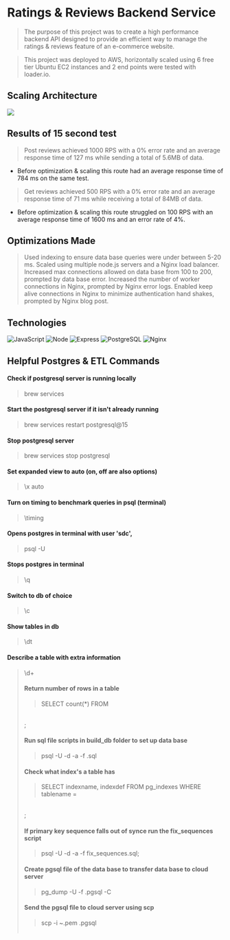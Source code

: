 # Ratings & Reviews Backend Service

>The purpose of this project was to create a high performance backend API designed to provide an efficient way to manage the ratings & reviews feature of an e-commerce website.

> This project was deployed to AWS, horizontally scaled using 6 free tier Ubuntu EC2 instances and 2 end points were tested with loader.io.

## Scaling Architecture
<img src="ScalingArchitecture.png">

## Results of 15 second test
> Post reviews achieved 1000 RPS with a 0% error rate and an average response time of 127 ms while sending a total of 5.6MB of data.
 - Before optimization & scaling this route had an average response time of 784 ms on the same test.

> Get reviews achieved 500 RPS with a 0% error rate and an average response time of 71 ms while receiving a total of 84MB of data.
 - Before optimization & scaling this route struggled on  100 RPS with an average response time of 1600 ms and an error rate of 4%.

## Optimizations Made
> Used indexing to ensure data base queries were under between 5-20 ms.
> Scaled using multiple node.js servers and a Nginx load balancer.
> Increased max connections allowed on data base from 100 to 200, prompted by data base error.
> Increased the number of worker connections in Nginx, prompted by Nginx error logs.
> Enabled keep alive connections in Nginx to minimize authentication hand shakes, prompted by Nginx blog post.

## Technologies
![JavaScript](https://img.shields.io/badge/JavaScript-F7DF1E?style=for-the-badge&logo=javascript&logoColor=black)
![Node](https://img.shields.io/badge/-Node-9ACD32?logo=node.js&logoColor=white&style=for-the-badge)
![Express](https://img.shields.io/badge/-Express-DCDCDC?logo=express&logoColor=black&style=for-the-badge)
![PostgreSQL](https://img.shields.io/badge/PostgreSQL-316192?style=for-the-badge&logo=postgresql&logoColor=white)
![Nginx](https://img.shields.io/badge/-Nginx-white?logo=nginx&logoColor=green&style=for-the-badge)

## Helpful Postgres & ETL Commands

#### Check if postgresql server is running locally
> brew services

#### Start the postgresql server if it isn't already running
> brew services restart postgresql@15

#### Stop postgresql server
> brew services stop postgresql

#### Set expanded view to auto (on, off are also options)
> \x auto

#### Turn on timing to benchmark queries in psql (terminal)
> \timing

#### Opens postgres in terminal with user 'sdc',
> psql -U <user name> <data base name>

#### Stops postgres in terminal
> \q

#### Switch to db of choice
> \c <data base name>

#### Show tables in db
> \dt

#### Describe a table with extra information
> \d+ <table name>

#### Return number of rows in a table
> SELECT count(*) FROM <table name>;

#### Run sql file scripts in build_db folder to set up data base
> psql -U <user name> -d <data base name> -a -f <file name>.sql

#### Check what index's a table has
> SELECT indexname, indexdef FROM pg_indexes WHERE tablename = <table name>;

#### If primary key sequence falls out of synce run the fix_sequences script
> psql -U <user name> -d <data base> -a -f fix_sequences.sql;

#### Create pgsql file of the data base to transfer data base to cloud server
> pg_dump -U <user name> -f <name the file>.pgsql -C <data base name>

#### Send the pgsql file to cloud server using scp
> scp -i ~<path to pem key><pem key file name>.pem <pgsql file name>.pgsql <location of cloud server>
